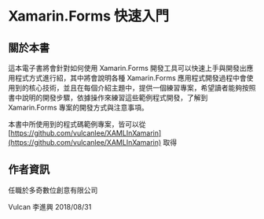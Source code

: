 # Xamarin.Forms 快速入門

## 關於本書

這本電子書將會針對如何使用 Xamarin.Forms 開發工具可以快速上手與開發出應用程式方式進行紹，其中將會說明各種 Xamarin.Forms 應用程式開發過程中會使用到的核心技術，並且在每個介紹主題中，提供一個練習專案，希望讀者能夠按照書中說明的開發步驟，依據操作來練習這些範例程式開發，了解到 Xamarin.Forms 專案的開發方式與注意事項。

本書中所使用到的程式碼範例專案，皆可以從 [https://github.com/vulcanlee/XAMLInXamarin](https://github.com/vulcanlee/XAMLInXamarin) 取得
 
## 作者資訊

任職於多奇數位創意有限公司

Vulcan 李進興 2018/08/31